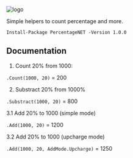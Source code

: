 ![logo](https://user-images.githubusercontent.com/644179/196199839-9227a625-3423-46bc-adcd-67464f51348c.png)

Simple helpers to count percentage and more.

`Install-Package PercentageNET -Version 1.0.0`

## Documentation

1. Count 20% from 1000:

`.Count(1000, 20)` = 200

2. Substract 20% from 1000%

`.Substract(1000, 20)` = 800

3.1 Add 20% to 1000 (simple mode)

`.Add(1000, 20)` = 1200

3.2 Add 20% to 1000 (upcharge mode)

`.Add(1000, 20, AddMode.Upcharge)` = 1250

